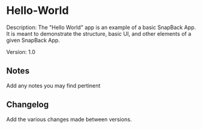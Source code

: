 Hello-World
===========
Description: The "Hello World" app is an example of a basic SnapBack App.  It is meant to demonstrate the structure, basic UI, and other elements of a given SnapBack App.

Version: 1.0

Notes
----
Add any notes you may find pertinent 

Changelog
----
Add the various changes made between versions.
